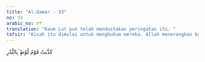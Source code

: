 ```yaml
---
title: "Al-Qamar - 33"
no: 33
arabic_no: ٣٣
translation: "Kaum Lut pun telah mendustakan peringatan itu. "
tafsir: "Kisah itu dimulai untuk menghukum mereka. Allah menerangkan bahwa kaum Lut juga telah menganggap peringatan-peringatan Allah yang disampaikan-Nya melalui Nabi Lut, bohong. Peringatan-peringatan itu adalah agar mereka meninggalkan perbuatan-perbuatan kotor yang mereka lakukan yaitu hubungan kelamin sesama laki-laki."
---
```


كَذَّبَتْ قَوْمُ لُوْطٍ ۢبِالنُّذُرِ 
